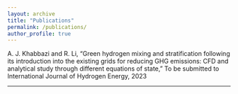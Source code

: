 ```yaml
---
layout: archive
title: "Publications"
permalink: /publications/
author_profile: true
---
```


A. J. Khabbazi and R. Li, “Green hydrogen mixing and stratification following its introduction into the existing grids for reducing GHG emissions: CFD and analytical study through different equations of state,” To be submitted to International Journal of Hydrogen Energy, 2023

---
<!-- {% if author.googlescholar %}
  You can also find my articles on <u><a href="{{author.googlescholar}}">my Google Scholar profile</a>.</u>
{% endif %}

{% include base_path %}

{% for post in site.publications reversed %}
  {% include archive-single.html %}
{% endfor %} -->
